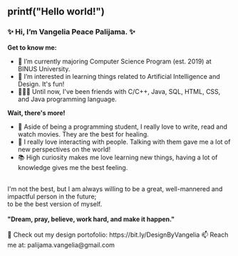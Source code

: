 <h2> printf("Hello world!") </h2>
<h3> ✨ Hi, I’m Vangelia Peace Palijama. ✨ </h3>

<b> Get to know me: </b>
- 🌱 I’m currently majoring Computer Science Program (est. 2019) at BINUS University.
- 👀 I’m interested in learning things related to Artificial Intelligence and Design. It's fun!
- 👩🏻‍💻 Until now, I've been friends with C/C++, Java, SQL, HTML, CSS, and Java programming language.

<b> Wait, there's more! </b>
- 🤩 Aside of being a programming student, I really love to write, read and watch movies. They are the best for healing.
- 🙌 I really love interacting with people. Talking with them gave me a lot of new perspectives on the world!
- 📚 High curiosity makes me love learning new things, having a lot of knowledge gives me the best feeling.
<br>
I'm not the best, but I am always willing to be a great, well-mannered and impactful person in the future; <br>
to be the best version of myself.
<br></br>
<b> "Dream, pray, believe, work hard, and make it happen." </b>
<br></br>
🎨 Check out my design portofolio: https://bit.ly/DesignByVangelia
📫 Reach me at: palijama.vangelia@gmail.com

<!---
vangeliapeace/vangeliapeace is a ✨ special ✨ repository because its `README.md` (this file) appears on your GitHub profile.
You can click the Preview link to take a look at your changes.
--->
